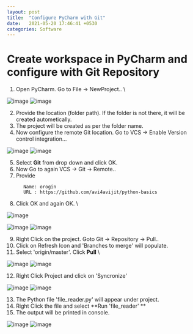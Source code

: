 ```yaml
---
layout: post
title:  "Configure PyCharm with Git"
date:   2021-05-20 17:46:41 +0530
categories: Software
---
```


# Create workspace in PyCharm and configure with Git Repository

1. Open PyCharm. Go to File -> NewProject.. \

![image](https://user-images.githubusercontent.com/39100362/119177444-f5ad6700-ba89-11eb-952f-f586a3b739c2.png) ![image](https://user-images.githubusercontent.com/39100362/119177978-b59ab400-ba8a-11eb-9647-4fd24a9faa38.png)

2. Provide the location (folder path). If the folder is not there, it will be created autometically.
3. The project will be created as per the folder name.
4. Now configure the remote Git location. Go to VCS -> Enable Version control integration...

![image](https://user-images.githubusercontent.com/39100362/119178661-a23c1880-ba8b-11eb-9026-157037826f10.png) ![image](https://user-images.githubusercontent.com/39100362/119178795-ce579980-ba8b-11eb-852e-9437acf1ed08.png)

5. Select **Git** from drop down and click OK.
6. Now Go to again VCS -> Git -> Remote..
7. Provide 
```
      Name: orogin
      URL : https://github.com/avi4avijit/python-basics
```
8. Click OK and again OK. \

![image](https://user-images.githubusercontent.com/39100362/119179618-c3513900-ba8c-11eb-8a1c-b11fe9a43286.png)

![image](https://user-images.githubusercontent.com/39100362/119179669-d49a4580-ba8c-11eb-8d68-302cb8f5b825.png)  ![image](https://user-images.githubusercontent.com/39100362/119179694-df54da80-ba8c-11eb-9756-e7b53a64edf1.png)

9. Right Click on the project. Goto Git -> Repository -> Pull..
10. Click on Refresh Icon and 'Branches to merge' will populate. 
11. Select 'origin/master'. Click **Pull** \

![image](https://user-images.githubusercontent.com/39100362/119180469-f811c000-ba8d-11eb-9c14-8a7dd15a58cb.png)  ![image](https://user-images.githubusercontent.com/39100362/119180605-20012380-ba8e-11eb-8a22-bb7fd2fcb11d.png)

12. Right Click Project and click on 'Syncronize<project name>'
  
![image](https://user-images.githubusercontent.com/39100362/119180773-5a6ac080-ba8e-11eb-8915-ddf15545a960.png) ![image](https://user-images.githubusercontent.com/39100362/119180820-69ea0980-ba8e-11eb-878a-b6d6ab8771ed.png)

13. The Python file 'file_reader.py' will appear under project. 
14. Right Click the file and select **Run 'file_reader' **
15. The output will be printed in console.
  
![image](https://user-images.githubusercontent.com/39100362/119181132-cd743700-ba8e-11eb-803d-a5c0b1c39382.png) ![image](https://user-images.githubusercontent.com/39100362/119181159-d402ae80-ba8e-11eb-98b1-8e38b51ff814.png)


   


